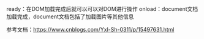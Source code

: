 

ready：在DOM加载完成后就可以可以对DOM进行操作
onload：document文档加载完成，document文档包括了加载图片等其他信息


参考文档：https://www.cnblogs.com/Yxl-Sh-0311/p/15497631.html